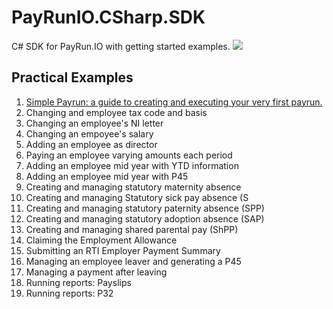 # PayRunIO.CSharp.SDK
C# SDK for PayRun.IO with getting started examples.
<a href="#">
<img src="http://build.cmpsoftware.co.uk/app/rest/builds/buildType:(id:PayRunIO_CSharpSdk)/statusIcon"/>
</a>
## Practical Examples
1. [Simple Payrun: a guide to creating and executing your very first payrun.](https://github.com/X-API/PayRunIO.CSharp.SDK/blob/master/PayRunIO.CSharp.SDK.GettingStarted/Examples/SimplePayrun.cs)
2. Changing and employee tax code and basis
3. Changing an employee's NI letter
4. Changing an empoyee's salary
5. Adding an employee as director
6. Paying an employee varying amounts each period
7. Adding an employee mid year with YTD information
8. Adding an employee mid year with P45
9. Creating and managing statutory maternity absence
10. Creating and managing Statutory sick pay absence (S
11. Creating and managing statutory paternity absence (SPP)
12. Creating and managing statutory adoption absence (SAP)
13. Creating and managing shared parental pay (ShPP)
14. Claiming the Employment Allowance
15. Submitting an RTI Employer Payment Summary
16. Managing an employee leaver and generating a P45
17. Managing a payment after leaving
18. Running reports: Payslips
19. Running reports: P32

